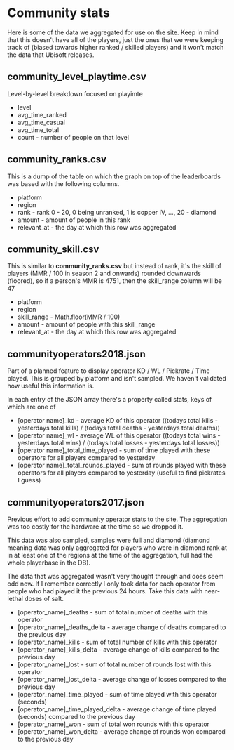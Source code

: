 # Community stats

Here is some of the data we aggregated for use on the site. Keep in mind that this doesn't have all of the players, just the ones that we were keeping track of (biased towards higher ranked / skilled players) and it won't match the data that Ubisoft releases.

## community_level_playtime.csv

Level-by-level breakdown focused on playimte

-   level
-   avg_time_ranked
-   avg_time_casual
-   avg_time_total
-   count - number of people on that level

## community_ranks.csv

This is a dump of the table on which the graph on top of the leaderboards was based with the following columns.

-   platform
-   region
-   rank - rank 0 - 20, 0 being unranked, 1 is copper IV, ..., 20 - diamond
-   amount - amount of people in this rank
-   relevant_at - the day at which this row was aggregated

## community_skill.csv

This is similar to **community_ranks.csv** but instead of rank, it's the skill of players (MMR / 100 in season 2 and onwards) rounded downwards (floored), so if a person's MMR is 4751, then the skill_range column will be 47

-   platform
-   region
-   skill_range - Math.floor(MMR / 100)
-   amount - amount of people with this skill_range
-   relevant_at - the day at which this row was aggregated

## communityoperators2018.json

Part of a planned feature to display operator KD / WL / Pickrate / Time played. This is grouped by platform and isn't sampled. We haven't validated how useful this information is.

In each entry of the JSON array there's a property called stats, keys of which are one of

-   [operator name]\_kd - average KD of this operator ((todays total kills - yesterdays total kills) / (todays total deaths - yesterdays total deaths))
-   [operator name]\_wl - average WL of this operator ((todays total wins - yesterdays total wins) / (todays total losses - yesterdays total losses))
-   [operator name]\_total_time_played - sum of time played with these operators for all players compared to yesterday
-   [operator name]\_total_rounds_played - sum of rounds played with these operators for all players compared to yesterday (useful to find pickrates I guess)

## communityoperators2017.json

Previous effort to add community operator stats to the site. The aggregation was too costly for the hardware at the time so we dropped it.

This data was also sampled, samples were full and diamond (diamond meaning data was only aggregated for players who were in diamond rank at in at least one of the regions at the time of the aggregation, full had the whole playerbase in the DB).

The data that was aggregated wasn't very thought through and does seem odd now. If I remember correctly I only took data for each operator from people who had played it the previous 24 hours. Take this data with near-lethal doses of salt.

-   [operator_name]\_deaths - sum of total number of deaths with this operator
-   [operator_name]\_deaths_delta - average change of deaths compared to the previous day
-   [operator_name]\_kills - sum of total number of kills with this operator
-   [operator_name]\_kills_delta - average change of kills compared to the previous day
-   [operator_name]\_lost - sum of total number of rounds lost with this operator
-   [operator_name]\_lost_delta - average change of losses compared to the previous day
-   [operator_name]\_time_played - sum of time played with this operator (seconds)
-   [operator_name]\_time_played_delta - average change of time played (seconds) compared to the previous day
-   [operator_name]\_won - sum of total won rounds with this operator
-   [operator_name]\_won_delta - average change of rounds won compared to the previous day
